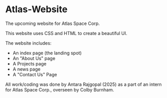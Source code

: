 # Atlas-Website

The upcoming website for Atlas Space Corp.

This website uses CSS and HTML to create a beautiful UI.

The website includes:
- An index page (the landing spot)
- An "About Us" page
- A Projects page
- A news page
- A "Contact Us" Page

All work/coding was done by Antara Rajgopal (2025) as a part of an intern for Atlas Space Corp., overseen by Colby Burnham.
